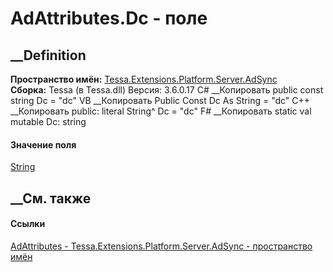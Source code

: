 # AdAttributes.Dc - поле
##  __Definition
 **Пространство имён:**
[Tessa.Extensions.Platform.Server.AdSync](N_Tessa_Extensions_Platform_Server_AdSync.htm)  
 **Сборка:** Tessa (в Tessa.dll) Версия: 3.6.0.17
C# __Копировать
     public const string Dc = "dc"
VB __Копировать
     Public Const Dc As String = "dc"
C++ __Копировать
     public:
    literal String^ Dc = "dc"
F# __Копировать
     static val mutable Dc: string
#### Значение поля
[String](https://learn.microsoft.com/dotnet/api/system.string)
##  __См. также
#### Ссылки
[AdAttributes - ](T_Tessa_Extensions_Platform_Server_AdSync_AdAttributes.htm)
[Tessa.Extensions.Platform.Server.AdSync - пространство
имён](N_Tessa_Extensions_Platform_Server_AdSync.htm)
